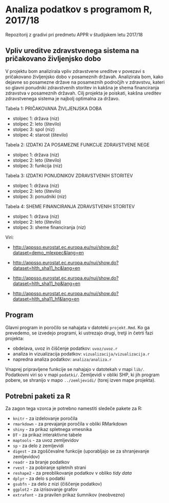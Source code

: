 # Analiza podatkov s programom R, 2017/18

Repozitorij z gradivi pri predmetu APPR v študijskem letu 2017/18

## Vpliv ureditve zdravstvenega sistema na pričakovano življenjsko dobo

V projektu bom analizirala vpliv zdravstvene ureditve v povezavi s pričakovano življenjsko dobo v posameznih državah. Analizirala bom, kako dejavne so posamezne države na posameznih področjih v zdravstvu, kateri so glavni ponudniki zdravstvenih storitev in kakšna je shema financiranja zdravstva v posameznih državah. Cilj projekta je poiskati, kakšna ureditev zdravstvenega sistema je najbolj optimalna za državo.

Tabela 1: PRIČAKOVANA ŽIVLJENJSKA DOBA

 * stolpec 1: država (niz)
 * stolpec 2: leto (število)
 * stolpec 3: spol (niz)
 * stolpec 4: starost (število)

Tabela 2: IZDATKI ZA POSAMEZNE FUNKCIJE ZDRAVSTVENE NEGE

 * stolpec 1: država (niz)
 * stolpec 2: leto (število)
 * stolpec 3: funkcija (niz)

Tabela 3: IZDATKI PONUDNIKOV ZDRAVSTVENIH STORITEV

 * stolpec 1: država (niz)
 * stolpec 2: leto (število)
 * stolpec 3: ponudniki (niz)

Tabela 4: SHEME FINANCIRANJA ZDRAVSTVENIH STORITEV

 * stolpec 1: država (niz)
 * stolpec 2: leto (število)
 * stolpec 3: sheme financiranja (niz)

Viri:

 * http://appsso.eurostat.ec.europa.eu/nui/show.do?dataset=demo_mlexpec&lang=en

 * http://appsso.eurostat.ec.europa.eu/nui/show.do?dataset=hlth_sha11_hc&lang=en

 * http://appsso.eurostat.ec.europa.eu/nui/show.do?dataset=hlth_sha11_hp&lang=en

 * http://appsso.eurostat.ec.europa.eu/nui/show.do?dataset=hlth_sha11_hf&lang=en


## Program

Glavni program in poročilo se nahajata v datoteki `projekt.Rmd`. Ko ga prevedemo,
se izvedejo programi, ki ustrezajo drugi, tretji in četrti fazi projekta:

* obdelava, uvoz in čiščenje podatkov: `uvoz/uvoz.r`
* analiza in vizualizacija podatkov: `vizualizacija/vizualizacija.r`
* napredna analiza podatkov: `analiza/analiza.r`

Vnaprej pripravljene funkcije se nahajajo v datotekah v mapi `lib/`. Podatkovni
viri so v mapi `podatki/`. Zemljevidi v obliki SHP, ki jih program pobere, se
shranijo v mapo `../zemljevidi/` (torej izven mape projekta).

## Potrebni paketi za R

Za zagon tega vzorca je potrebno namestiti sledeče pakete za R:

* `knitr` - za izdelovanje poročila
* `rmarkdown` - za prevajanje poročila v obliki RMarkdown
* `shiny` - za prikaz spletnega vmesnika
* `DT` - za prikaz interaktivne tabele
* `maptools` - za uvoz zemljevidov
* `sp` - za delo z zemljevidi
* `digest` - za zgoščevalne funkcije (uporabljajo se za shranjevanje zemljevidov)
* `readr` - za branje podatkov
* `rvest` - za pobiranje spletnih strani
* `reshape2` - za preoblikovanje podatkov v obliko *tidy data*
* `dplyr` - za delo s podatki
* `gsubfn` - za delo z nizi (čiščenje podatkov)
* `ggplot2` - za izrisovanje grafov
* `extrafont` - za pravilen prikaz šumnikov (neobvezno)
